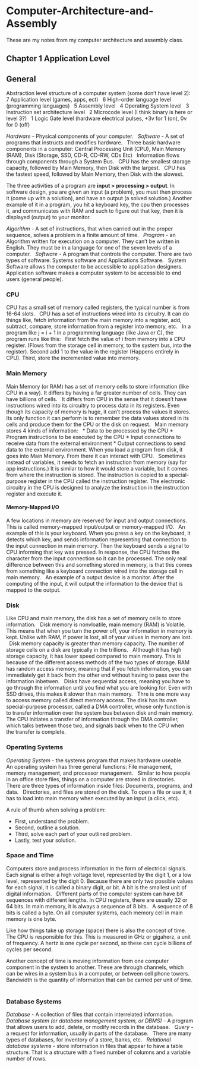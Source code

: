 # Computer-Architecture-and-Assembly
These are my notes from my computer architecture and assembly class.

## Chapter 1 Application Level
## General
Abstraction level structure of a computer system (some don’t have level 2): &nbsp; 
7 Application level (games, apps, ect) &nbsp;
6 High-order language level (programming languages) &nbsp;
5 Assembly level &nbsp;
4 Operating System level &nbsp;
3 Instruction set architecture level &nbsp;
2 Microcode level (I think binary is here or level 3?) &nbsp;
1 Logic Gate level (hardware electrical pulses, +3v for 1 (on), 0v for 0 (off) &nbsp;

*Hardware* - Physical components of your computer. &nbsp;
*Software* - A set of programs that instructs and modifies hardware. &nbsp;
Three basic hardware components in a computer: Central Processing Unit (CPU), Main Memory (RAM), Disk (Storage, SSD, CD-R, CD-RW, CDs Etc) &nbsp;
Information flows through components through a System Bus. &nbsp;
CPU has the smallest storage capacity, followed by Main Memory, then Disk with the largest. &nbsp;
CPU has the fastest speed, followed by Main Memory, then Disk with the slowest. &nbsp;

The three activities of a program are **input > processing > output**. 
In software design, you are given an input (a problem), you must then process it (come up with a solution), and have an output (a solved solution.)
Another example of it in a program, you hit a keyboard key, the cpu then processes it, and communicates with RAM and such to figure out that key, then it is displayed (output) to your monitor. 

*Algorithm* - A set of instructions, that when carried out in the proper sequence, solves a problem in a finite amount of time. &nbsp;
*Program* - an Algorithm written for execution on a computer. They can’t be written in English. They must be in a language for one of the seven levels of a computer. &nbsp;
*Software* - A program that controls the computer. There are two types of software: Systems software and Applications Software. &nbsp;
System Software allows the computer to be accessible to application designers. Application software makes a computer system to be accessible to end users (general people). &nbsp;

### CPU
CPU has a small set of memory called registers, the typical number is from 16-64 slots. &nbsp;
CPU has a set of instructions wired into its circuitry. It can do things like, fetch information from the main memory into a register, add, subtract, compare, store information from a register into memory, etc. &nbsp;
In a program like j = i + 1 in a programming language (like Java or C), the program runs like this: &nbsp;
First fetch the value of i from memory into a CPU register. (Flows from the storage cell in memory, to the system bus, into the register). Second add 1 to the value in the register (Happens entirely in CPU). Third, store the incremented value into memory. &nbsp;

### Main Memory
Main Memory (or RAM) has a set of memory cells to store information (like CPU in a way). It differs by having a far greater number of cells. They can have billions of cells. &nbsp;
It differs from CPU in the sense that it doesn’t have instructions wired into its circuitry to process data in its registers. Even though its capacity of memory is huge, it can’t process the values it stores. Its only function it can perform is to remember the data values stored in its cells and produce them for the CPU or the disk on request. &nbsp;
Main memory stores 4 kinds of information: &nbsp;
    * Data to be processed by the CPU 
    * Program instructions to be executed by the CPU
    * Input connections to receive data from the external environment
    * Output connections to send data to the external environment. 
When you load a program from disk, it goes into Main Memory. From there it can interact with CPU. &nbsp;
Sometimes instead of variables, it needs to fetch an instruction from memory (say for app instructions.) It is similar to how it would store a variable, but it comes from where the instruction is stored. The instruction is copied to a special-purpose register in the CPU called the instruction register. The electronic circuitry in the CPU is designed to analyze the instruction in the instruction register and execute it. &nbsp;

#### Memory-Mapped I/O 
A few locations in memory are reserved for input and output connections. This is called memory-mapped input/output or memory-mapped I/O. &nbsp; 
An example of this is your keyboard. When you press a key on the keyboard, it detects which key, and sends information representing that connection to the input connection in main memory. Then the keyboard sends a signal to CPU informing that key was pressed. In response, the CPU fetches the character from the input connection so it can be processed. The only real difference between this and something stored in memory, is that this comes from something like a keyboard connection wired into the storage cell in main memory. &nbsp;
An example of a output device is a monitor. After the computing of the input, it will output the information to the device that is mapped to the output. &nbsp;

### Disk
Like CPU and main memory, the disk has a set of memory cells to store information. &nbsp;
Disk memory is nonvloatile, main memory (RAM) is Volatile. This means that when you turn the power off, your information in memory is kept. Unlike with RAM, if power is lost, all of your values in memory are lost. &nbsp;
Disk memory capacity is greater than memory capacity. The number of storage cells on a disk are typically in the trillions. &nbsp;
Although it has high storage capacity, it has lower speed compared to main memory. This is because of the different access methods of the two types of storage. RAM has random access memory, meaning that if you fetch information, you can immediately get it back from the other end without having to pass over the information inbetwen. &nbsp;
Disks have sequential access, meaning you have to go through the information until you find what you are looking for. Even with SSD drives, this makes it slower than main memory. &nbsp;
Thre is one more way to access memory called direct memory access. The disk has its own special-purpose processor, called a DMA controller, whose only function is to transfer information over the system bus between disk and main memory. The CPU initiates a transfer of information through the DMA controller, which talks between those two, and signals back when to the CPU when the transfer is complete. &nbsp;

### Operating Systems
*Operating System* - the systems program that makes hardware useable. &nbsp;
An operating system has three general functions: File management, memory management, and processor management. &nbsp;
Similar to how people in an office store files, things on a computer are stored in directories. &nbsp;
There are three types of information inside files: Documents, programs, and data. &nbsp;
Directories, and files are stored on the disk. To open a file or use it, it has to load into main memory when executed by an input (a click, etc). &nbsp;

A rule of thumb when solving a problem: 
  * First, understand the problem. 
  * Second, outline a solution. 
  * Third, solve each part of your outlined problem. 
  * Lastly, test your solution. 

### Space and Time
Computers store and process information in the form of electrical signals. Each signal is either a high voltage level, represented by the digit 1, or a low level, represented by the digit 0. Because there are only two possible values for each signal, it is called a binary digit, or bit. A bit is the smallest unit of digital information. &nbsp;
Different parts of the computer system can have bit sequences with different lengths. In CPU registers, there are usually 32 or 64 bits. In main memory, it is always a sequence of 8 bits. &nbsp;
A sequence of 8 bits is called a byte. On all computer systems, each memory cell in main memory is one byte. &nbsp;

Like how things take up storage (space) there is also the concept of time. The CPU is responsible for this. This is measured in GHz or gigaherz, a unit of frequency. A hertz is one cycle per second, so these can cycle billions of cycles per second. &nbsp;

Another concept of time is moving information from one computer component in the system to another. These are through channels, which can be wires in a system bus in a computer, or between cell phone towers. &nbsp;
Bandwidth is the quantity of information that can be carried per unit of time. &nbsp;

### Database Systems
*Database* - A collection of files that contain interrelated information. &nbsp;
*Database system (or database management system, or DBMS)* - A program that allows users to add, delete, or modify records in the database. &nbsp;
*Query* - a request for information, usually in parts of the database. &nbsp;
There are many types of databases, for inventory of a store, banks, etc. &nbsp;
*Relational database systems* - store information in files that appear to have a table structure. That is a structure with a fixed number of columns and a variable number of rows. &nbsp;

